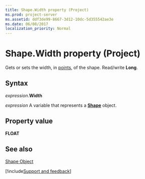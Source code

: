 ```yaml
---
title: Shape.Width property (Project)
ms.prod: project-server
ms.assetid: ddf3de99-8667-3d12-10dc-5d355542ae3e
ms.date: 06/08/2017
localization_priority: Normal
---
```



# Shape.Width property (Project)
Gets or sets the width, in [points](../language/glossary/vbe-glossary.md#point), of the shape. Read/write  **Long**.

## Syntax

_expression_.**Width**

_expression_ A variable that represents a **[Shape](Project.Shape.md)** object.


## Property value

 **FLOAT**


## See also


[Shape Object](Project.shape.md)

[!include[Support and feedback](~/includes/feedback-boilerplate.md)]